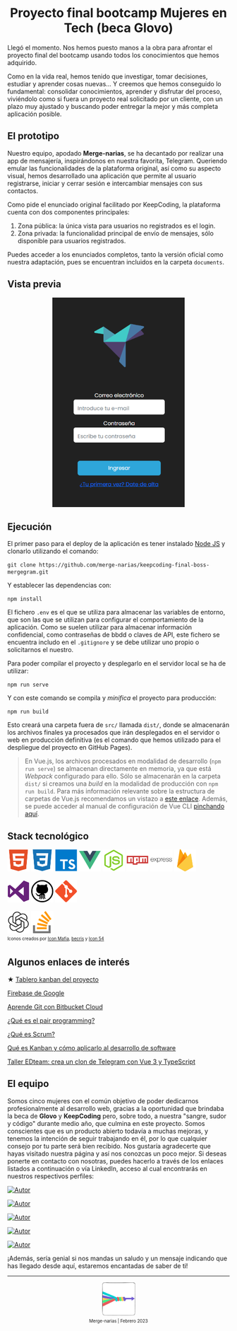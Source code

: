 <h1 align=center>Proyecto final bootcamp Mujeres en Tech (beca Glovo)</h1>

Llegó el momento. Nos hemos puesto manos a la obra para afrontar el proyecto final del bootcamp usando todos los conocimientos que hemos adquirido.

Como en la vida real, hemos tenido que investigar, tomar decisiones, estudiar y aprender cosas nuevas... Y creemos que hemos conseguido lo fundamental: consolidar conocimientos, aprender y disfrutar del proceso, viviéndolo como si fuera un proyecto real solicitado por un cliente, con un plazo muy ajustado y buscando poder entregar la mejor y más completa aplicación posible.

## El prototipo

Nuestro equipo, apodado **Merge-narias**, se ha decantado por realizar una app de mensajería, inspirándonos en nuestra favorita, Telegram.
Queriendo emular las funcionalidades de la plataforma original, así como su aspecto visual, hemos desarrollado una aplicación que permite al usuario registrarse, iniciar y cerrar sesión e intercambiar mensajes con sus contactos.

Como pide el enunciado original facilitado por KeepCoding, la plataforma cuenta con dos componentes principales:

1. Zona pública: la única vista para usuarios no registrados es el login.
2. Zona privada: la funcionalidad principal de envío de mensajes, sólo disponible para usuarios registrados.

Puedes acceder a los enunciados completos, tanto la versión oficial como nuestra adaptación, pues se encuentran incluidos en la carpeta `documents`.

## Vista previa

<div align=center>
<img src="/src/assets/images/preview.png" alt="preview"  width="300" />
</div>

## Ejecución

El primer paso para el deploy de la aplicación es tener instalado [Node JS](https://nodejs.org/) y clonarlo utilizando el comando:

```
git clone https://github.com/merge-narias/keepcoding-final-boss-mergegram.git
```

Y establecer las dependencias con:

```
npm install
```

El fichero `.env` es el que se utiliza para almacenar las variables de entorno, que son las que se utilizan para configurar el comportamiento de la aplicación. Como se suelen utilizar para almacenar información confidencial, como contraseñas de bbdd o claves de API, este fichero se encuentra includo en el `.gitignore` y se debe utilizar uno propio o solicitarnos el nuestro.

Para poder compilar el proyecto y desplegarlo en el servidor local se ha de utilizar:

```
npm run serve
```

Y con este comando se compila y _minifica_ el proyecto para producción:

```
npm run build
```

Esto creará una carpeta fuera de `src/` llamada `dist/`, donde se almacenarán los archivos finales ya procesados que irán desplegados en el servidor o web en producción definitiva (es el comando que hemos utilizado para el despliegue del proyecto en GitHub Pages).

> En Vue.js, los archivos procesados en modalidad de desarrollo (`npm run serve`) se almacenan directamente en memoria, ya que está _Webpack_ configurado para ello. Sólo se almacenarán en la carpeta `dist/` si creamos una _build_ en la modalidad de producción con `npm run build`. Para más información relevante sobre la estructura de carpetas de Vue.js recomendamos un vistazo a [este enlace](https://lenguajejs.com/vuejs/introduccion/estructura-carpetas/). Además, se puede acceder al manual de configuración de Vue CLI [pinchando aquí](https://cli.vuejs.org/config/).

## Stack tecnológico

<div>
  <img src="/src/assets/images/html5.png" alt="html5" width="50" />
  <img src="/src/assets/images/css3.png" alt="css3" width="50" />
  <img src="/src/assets/images/typescript.png" alt="typescript" width="50" />
  <img src="/src/assets/images/vuejs.png" alt="vuejs" width="50" />
  <img src="/src/assets/images/nodejs.png" alt="nodejs" width="50" />
  <img src="/src/assets/images/npm.png" alt="npm" width="50" />
  <img src="/src/assets/images/express.png" alt="express" width="50" />
  <img src="/src/assets/images/firebase.png" alt="firebase" width="50" />
  <br/>
  <br/>
  <img src="/src/assets/images/vscode.png" alt="visualstudiocode" width="50" />
  <img src="/src/assets/images/github.png" alt="github" width="50" height="50" />
  <img src="/src/assets/images/git.png" alt="git" width="50" height="50" />
  <br/>
  <br/>
  <img src="/src/assets/images/openai.png" alt="openai" width="50" />
  <img src="/src/assets/images/stack-overflow.png" alt="stackoverflow" width="50" />
</div>

<div>
  <sub>
  <sup>
  Iconos creados por <a href="https://iconscout.com/contributors/icon-mafia" target="_blank">Icon Mafia</a>, <a href="https://iconscout.com/contributors/becris" target="_blank">becris</a> y <a href="https://iconscout.com/contributors/icon-54" target="_blank">Icon 54</a>
  </sup>
  </sub>
</div>

## Algunos enlaces de interés

★ [Tablero kanban del proyecto](https://github.com/orgs/merge-narias/projects/5/views/1)

[Firebase de Google](https://firebase.google.com/)

[Aprende Git con Bitbucket Cloud](https://www.atlassian.com/es/git/tutorials/learn-git-with-bitbucket-cloud)

[¿Qué es el pair programming?](https://www.scrumio.com/blog/que-es-el-pair-programming/)

[¿Qué es Scrum?](https://www.atlassian.com/es/agile/scrum)

[Qué es Kanban y cómo aplicarlo al desarrollo de software](https://profile.es/blog/que-es-kanban-y-como-aplicarlo-al-desarrollo-de-software/)

[Taller EDteam: crea un clon de Telegram con Vue 3 y TypeScript](https://ed.team/cursos/clon-telegram)

## El equipo

Somos cinco mujeres con el común objetivo de poder dedicarnos profesionalmente al desarrollo web, gracias a la oportunidad que brindaba la beca de **Glovo** y **KeepCoding** pero, sobre todo, a nuestra "sangre, sudor y código" durante medio año, que culmina en este proyecto.
Somos conscientes que es un producto abierto todavía a muchas mejoras, y tenemos la intención de seguir trabajando en él, por lo que cualquier consejo por tu parte será bien recibido. Nos gustaría agradecerte que hayas visitado nuestra página y así nos conozcas un poco mejor. Si deseas ponerte en contacto con nosotras, puedes hacerlo a través de los enlaces listados a continuación o vía LinkedIn, acceso al cual encontrarás en nuestros respectivos perfiles:

[![Autor](https://img.shields.io/badge/-Beatriz%20López%20Martín-CD5C5C?style=flat&logo=github)](https://github.com/blopmardev)

[![Autor](https://img.shields.io/badge/-Clara%20Miranda%20Zapata-6A5ACD?style=flat&logo=github)](https://github.com/claraMirandaZ)

[![Autor](https://img.shields.io/badge/-Mª%20Pilar%20Casanueva%20David-32CD32?style=flat&logo=github)](https://github.com/pilinutopian)

[![Autor](https://img.shields.io/badge/-Rebeca%20Méndez%20Villegas-00CED1?style=flat&logo=github)](https://github.com/mendezrebecav)

[![Autor](https://img.shields.io/badge/-Silvia%20Gutiérrez%20Rodríguez-DAA520?style=flat&logo=github)](https://github.com/sigutier)

¡Además, sería genial si nos mandas un saludo y un mensaje indicando que has llegado desde aquí, estaremos encantadas de saber de ti!

<hr/>

<div align=center>
  <img src="/src/assets/images/logo-mergenarias-readme.png" alt="mergelogo" width="75" />
  <br/>
  <sub><sup>Merge-narias | Febrero 2023</sup></sub>
</div>
